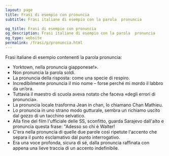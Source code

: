 ```yaml
---
layout: page
title: Frasi di esempio con pronuncia 
subtitle: Frasi italiane di esempio con la parola  pronuncia

og_title: Frasi di esempio con pronuncia 
og_description: Frasi italiane di esempio con la parola  pronuncia
og_type: website
permalink: /frasi/p/pronuncia.html
---
```


Frasi italiane di esempio contenenti la parola pronuncia:


- Yorktown, nella pronuncia giapponese!».
- Non pronuncia la parola soldi.
- La pronuncia della risposta: come una specie di respiro.
- Incredibilmente pronuncia il mio nome – forse perché mi mordo il labbro da un’ora.
- Tuttavia il maestro di scuola aveva notato che faceva «degli errori di pronuncia».
- La pronuncia locale trasforma Jean in chan, lo chiamano Chan Mathieu.
- Lo pronuncia in uno strano modo gutturale, sembra un richiamo uscito dal gozzo di un tacchino selvatico.
- Alla fine del film l'ufficiale delle SS, sconfitto, guarda Sarajevo dall'alto e pronuncia questa frase: "Adesso so chi è Walter!
- C'era nella pronuncia di quelle due parole così ripetute l'accento che separa il punto esclamativo dal punto interrogativo.
- Era una voce profonda, sicura di sé, dalla pronuncia raffinata con appena una lieve traccia di un accento indefinibile.
